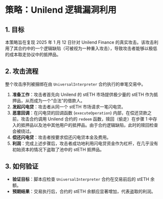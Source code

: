 # 策略：Unilend 逻辑漏洞利用

## 1. 目标

本策略旨在复现 2025 年 1 月 12 日针对 Unilend Finance 的真实攻击。该攻击利用了其合约中的一个逻辑缺陷（可被视为一种重入攻击），导致攻击者能够以极低的成本取走协议中的抵押品。

## 2. 攻击流程

整个攻击序列被捆绑在由 `UniversalInterpreter` 合约执行的单笔交易中。

1.  **准备工作**：攻击者首先向 Unilend 的 stETH 市场提供极少量的 stETH 作为抵押品，从而成为一个“合法”的借款人。
2.  **发起闪电贷**：攻击者从同一个 stETH 市场请求一笔闪电贷。
3.  **恶意回调**：在闪电贷的回调函数 (`executeOperation`) 内部，在偿还贷款之前，攻击合约调用 Unilend 合约的 `redeem` 函数，赎回（偷走）在步骤 1 中存入的抵押品以及池中其他用户的抵押品。由于合约逻辑缺陷，此时的赎回检查会被绕过。
4.  **偿还闪电贷**：攻击者按要求偿还闪电贷本金及费用。
5.  **利润**：完成上述步骤后，攻击者成功地利用闪电贷资金作为杠杆，在几乎没有初始资本的情况下盗取了池中的 stETH 抵押品。

## 3. 如何验证

-   **验证目标**：脚本应检查 `UniversalInterpreter` 合约在交易前后的 stETH 余额。
-   **预期结果**：交易执行后，合约的 stETH 余额应显著增加，代表盗取的利润。
